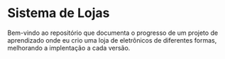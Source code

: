 # Sistema de Lojas
Bem-vindo ao repositório que documenta o progresso de um projeto de aprendizado onde eu crio uma loja de eletrônicos de diferentes formas, melhorando a implentação a cada versão.